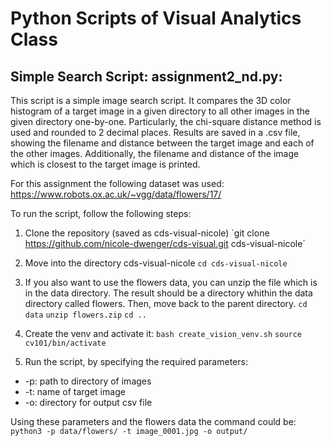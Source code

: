 # Python Scripts of Visual Analytics Class 

## Simple Search Script: assignment2_nd.py: 
This script is a simple image search script. It compares the 3D color histogram of a target image in a given directory to all other images in the given directory one-by-one. Particularly, the chi-square distance method is used and rounded to 2 decimal places. Results are saved in a .csv file, showing the filename and distance between the target image and each of the other images. Additionally, the filename and distance of the image which is closest to the target image is printed. 

For this assignment the following dataset was used:  https://www.robots.ox.ac.uk/~vgg/data/flowers/17/

To run the script, follow the following steps: 

1. Clone the repository (saved as cds-visual-nicole)
`git clone https://github.com/nicole-dwenger/cds-visual.git cds-visual-nicole´

2. Move into the directory cds-visual-nicole
`cd cds-visual-nicole`

3. If you also want to use the flowers data, you can unzip the file which is in the data directory. The result should be a directory whithin the data directory called flowers. Then, move back to the parent directory.
`cd data`
`unzip flowers.zip`
`cd ..`

4. Create the venv and activate it: 
`bash create_vision_venv.sh`
`source cv101/bin/activate`

5. Run the script, by specifying the required parameters:

- -p: path to directory of images 
- -t: name of target image
- -o: directory for output csv file

Using these parameters and the flowers data the command could be: 
`python3 -p data/flowers/ -t image_0001.jpg -o output/`

